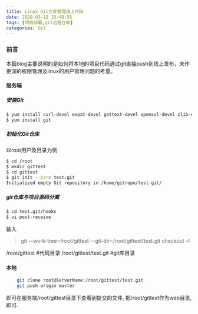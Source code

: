 ```yaml
---
title: Linux Git仓库管理线上代码
date: 2020-03-12 15:40:55
tags: [项目部署,git远程仓库]
categories: Git
---
```


### 前言

本篇blog主要说明的是如何将本地的项目代码通过git直接push到线上发布，未作更深的权限管理及linux的用户管理问题的考量。

<!--more-->

#### 服务端

##### 安装Git

```bash
$ yum install curl-devel expat-devel gettext-devel openssl-devel zlib-devel perl-devel
$ yum install git
```

##### 初始化Git仓库

以root用户及目录为例

```bash
$ cd /root
$ mkdir gittest
$ cd gittest
$ git init --bare test.git
Initialized empty Git repository in /home/gitrepo/test.git/
```

##### git仓库与项目源码分离

```bash
$ cd test.git/hooks
$ vi post-receive
```

输入

> git --work-tree=/root/gittest --git-dir=/root/gittest/test.git checkout -f

/root/gittest  #代码目录
/root/gittest/test.git   #git库目录

#### 本地

```bash
    git clone root@ServerName:/root/gittest/test.git
    git push origin master
```

即可在服务端/root/gittest目录下查看到提交的文件, 把/root/gittest作为web目录, 即可.
